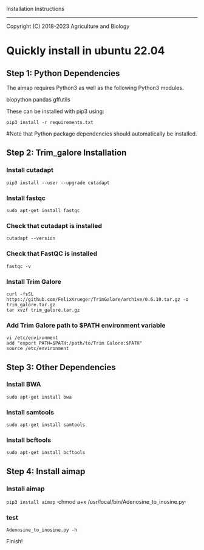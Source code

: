 Installation Instructions
*************************

Copyright (C) 2018-2023 Agriculture and Biology

Quickly install in ubuntu 22.04
==================

Step 1: Python Dependencies
---------------------------

The aimap requires Python3 as well as the following Python3 modules.

biopython
pandas
gffutils

These can be installed with pip3 using:

`pip3 install -r requirements.txt`

#Note that Python package dependencies should automatically be installed.

Step 2: Trim_galore Installation
--------------------------------

### Install cutadapt

`pip3 install --user --upgrade cutadapt`

### Install fastqc

`sudo apt-get install fastqc`

### Check that cutadapt is installed
`cutadapt --version`

### Check that FastQC is installed
`fastqc -v`

### Install Trim Galore
```
curl -fsSL https://github.com/FelixKrueger/TrimGalore/archive/0.6.10.tar.gz -o trim_galore.tar.gz
tar xvzf trim_galore.tar.gz
```
### Add Trim Galore path to $PATH environment variable
```
vi /etc/environment
add "export PATH=$PATH:/path/to/Trim Galore:$PATH" 
source /etc/environment
```

Step 3: Other Dependencies
---------------------------

### Install BWA

`sudo apt-get install bwa`

### Install samtools
`sudo apt-get install samtools`

### Install bcftools
`sudo apt-get install bcftools`

Step 4: Install aimap
---------------------

### Install aimap

`pip3 install aimap`
·chmod a+x /usr/local/bin/Adenosine_to_inosine.py·

### test

`Adenosine_to_inosine.py -h`

Finish!
